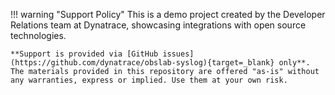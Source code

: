 !!! warning "Support Policy"
    This is a demo project created by the Developer Relations team at Dynatrace, showcasing integrations with open source technologies.

    **Support is provided via [GitHub issues](https://github.com/dynatrace/obslab-syslog){target=_blank} only**. The materials provided in this repository are offered "as-is" without any warranties, express or implied. Use them at your own risk.
